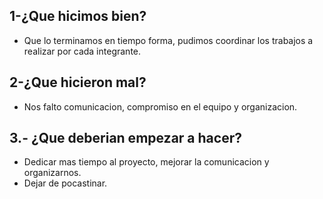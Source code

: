 ## 1-¿Que hicimos bien?
- Que lo terminamos en tiempo forma, pudimos coordinar los trabajos a realizar por cada integrante.
## 2-¿Que hicieron mal?
- Nos falto comunicacion, compromiso en el equipo y organizacion.
## 3.- ¿Que deberian empezar a hacer?
- Dedicar mas tiempo al proyecto, mejorar la comunicacion y organizarnos.
- Dejar de pocastinar.
